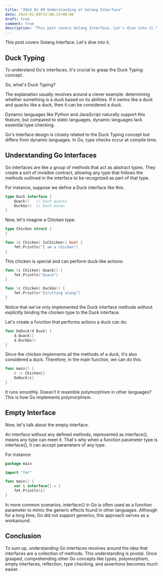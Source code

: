 ```yaml
---
title: "2024 01 09 Understanding of Golang Interface"
date: 2024-01-09T15:08:13+08:00
draft: true
comment: true
description: "This post covers Golang Interface. Let's dive into it."
---
```


This post covers Golang Interface. Let's dive into it. 

## Duck Typing

To understand Go's interfaces, it's crucial to grasp the Duck Typing concept.

So, what's Duck Typing?

The explanation usually revolves around a clever example: determining whether something is a duck based on its abilities. If it swims like a duck and quacks like a duck, then it can be considered a duck.

Dynamic languages like Python and JavaScript naturally support this feature, but compared to static languages, dynamic languages lack essential type checking.

Go's interface design is closely related to the Duck Typing concept but differs from dynamic languages. In Go, type checks occur at compile time.

## Understanding Go Interfaces

Go interfaces are like a group of methods that act as abstract types. They create a sort of invisible contract, allowing any type that follows the methods outlined in the interface to be recognized as part of that type.

For instance, suppose we define a Duck interface like this:

```go
type Duck interface {
	Quack()   // Duck quacks
	DuckGo()  // Duck moves
}
```

Now, let's imagine a Chicken type:

```go
type Chicken struct {
}

func (c Chicken) IsChicken() bool {
	fmt.Println("I am a chicken")
}
```

This chicken is special and can perform duck-like actions:

```go
func (c Chicken) Quack() {
	fmt.Println("Quack")
}

func (c Chicken) DuckGo() {
	fmt.Println("Strutting along")
}
```

Notice that we've only implemented the Duck interface methods without explicitly binding the chicken type to the Duck interface.

Let's create a function that performs actions a duck can do:

```go
func DoDuck(d Duck) {
	d.Quack()
	d.DuckGo()
}
```

Since the chicken implements all the methods of a duck, it's also considered a duck. Therefore, in the main function, we can do this:

```go
func main() {
	c := Chicken{}
	DoDuck(c)
}
```

It runs smoothly. Doesn't it resemble polymorphism in other languages? This is how Go implements polymorphism.

## Empty Interface

Now, let's talk about the empty interface.

An interface without any defined methods, represented as interface{}, means any type can meet it. That's why when a function parameter type is interface{}, it can accept parameters of any type.

For instance:

```go
package main

import "fmt"

func main() {
	var i interface{} = 2
	fmt.Println(i)
}
```

In more common scenarios, interface{} in Go is often used as a function parameter to mimic the generic effects found in other languages. Although for a long time, Go did not support generics, this approach serves as a workaround.

## Conclusion

To sum up, understanding Go interfaces revolves around the idea that interfaces are a collection of methods. This understanding is pivotal. Once grasped, comprehending other Go concepts like types, polymorphism, empty interfaces, reflection, type checking, and assertions becomes much easier.



